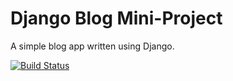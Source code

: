 # Django Blog Mini-Project

A simple blog app written using Django.

[![Build Status](https://travis-ci.org/TapiwaDivine/django-blog.svg?branch=master)](https://travis-ci.org/TapiwaDivine/django-blog)
